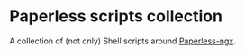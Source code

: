 # Paperless scripts collection

A collection of (not only) Shell scripts around [Paperless-ngx](https://github.com/paperless-ngx/paperless-ngx).
